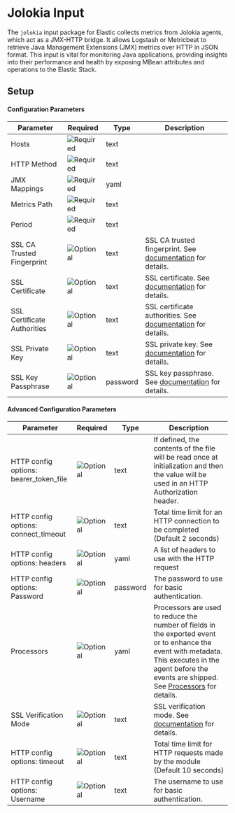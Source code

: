 # Jolokia Input

The `jolokia` input package for Elastic collects metrics from Jolokia agents, which act as a JMX-HTTP bridge. It allows Logstash or Metricbeat to retrieve Java Management Extensions (JMX) metrics over HTTP in JSON format. This input is vital
for monitoring Java applications, providing insights into their performance and health by exposing MBean attributes and operations to the Elastic Stack.


## Setup


#### Configuration Parameters

| Parameter |  Required | Type | Description |
| --- | --- | --- | --- |
| Hosts | ![Required](https://img.shields.io/badge/✔-93c93e?style=flat) | text |   |
| HTTP Method | ![Required](https://img.shields.io/badge/✔-93c93e?style=flat) | text |   |
| JMX Mappings | ![Required](https://img.shields.io/badge/✔-93c93e?style=flat) | yaml |   |
| Metrics Path | ![Required](https://img.shields.io/badge/✔-93c93e?style=flat) | text |   |
| Period | ![Required](https://img.shields.io/badge/✔-93c93e?style=flat) | text |   |
| SSL CA Trusted Fingerprint | ![Optional](https://img.shields.io/badge/✘-fed10c?style=flat) | text | SSL CA trusted fingerprint. See [documentation](https://www.elastic.co/guide/en/fleet/current/elastic-agent-ssl-configuration.html) for details.  |
| SSL Certificate | ![Optional](https://img.shields.io/badge/✘-fed10c?style=flat) | text | SSL certificate. See [documentation](https://www.elastic.co/guide/en/fleet/current/elastic-agent-ssl-configuration.html) for details.  |
| SSL Certificate Authorities | ![Optional](https://img.shields.io/badge/✘-fed10c?style=flat) | text | SSL certificate authorities.  See [documentation](https://www.elastic.co/guide/en/fleet/current/elastic-agent-ssl-configuration.html) for details.  |
| SSL Private Key | ![Optional](https://img.shields.io/badge/✘-fed10c?style=flat) | text | SSL private key. See [documentation](https://www.elastic.co/guide/en/fleet/current/elastic-agent-ssl-configuration.html) for details.  |
| SSL Key Passphrase | ![Optional](https://img.shields.io/badge/✘-fed10c?style=flat) | password | SSL key passphrase. See [documentation](https://www.elastic.co/guide/en/fleet/current/elastic-agent-ssl-configuration.html) for details.  |

#### Advanced Configuration Parameters

| Parameter |  Required | Type | Description |
| --- | --- | --- | --- |
| HTTP config options: bearer_token_file | ![Optional](https://img.shields.io/badge/✘-fed10c?style=flat) | text | If defined, the contents of the file will be read once at initialization and then the value will be used in an HTTP Authorization header.  |
| HTTP config options: connect_timeout | ![Optional](https://img.shields.io/badge/✘-fed10c?style=flat) | text | Total time limit for an HTTP connection to be completed (Default 2 seconds)  |
| HTTP config options: headers | ![Optional](https://img.shields.io/badge/✘-fed10c?style=flat) | yaml | A list of headers to use with the HTTP request  |
| HTTP config options: Password | ![Optional](https://img.shields.io/badge/✘-fed10c?style=flat) | password | The password to use for basic authentication.  |
| Processors | ![Optional](https://img.shields.io/badge/✘-fed10c?style=flat) | yaml | Processors are used to reduce the number of fields in the exported event or to enhance the event with metadata. This executes in the agent before the events are shipped. See [Processors](https://www.elastic.co/guide/en/fleet/current/elastic-agent-processor-configuration.html) for details.   |
| SSL Verification Mode | ![Optional](https://img.shields.io/badge/✘-fed10c?style=flat) | text | SSL verification mode. See [documentation](https://www.elastic.co/guide/en/fleet/current/elastic-agent-ssl-configuration.html) for details.  |
| HTTP config options: timeout | ![Optional](https://img.shields.io/badge/✘-fed10c?style=flat) | text | Total time limit for HTTP requests made by the module (Default 10 seconds)  |
| HTTP config options: Username | ![Optional](https://img.shields.io/badge/✘-fed10c?style=flat) | text | The username to use for basic authentication.  |
